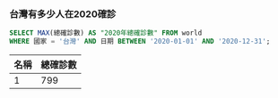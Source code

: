 ### 台灣有多少人在2020確診
```SQL
SELECT MAX(總確診數) AS "2020年總確診數" FROM world
WHERE 國家 = '台灣' AND 日期 BETWEEN '2020-01-01' AND '2020-12-31';
```

| 名稱 | 總確診數 |
| :--- | :--- |
| 1 | 799 |